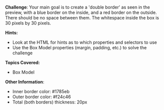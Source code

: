 **Challenge**:
Your main goal is to create a 'double border' as seen in the preview, with a blue border on the inside, and a red border on the outside. There should be no space between them. The whitespace inside the box is 30 pixels by 30 pixels.

**Hints:**
 - Look at the HTML for hints as to which properties and selectors to use
 - Use the Box Model properties (margin, padding, etc.) to solve the challenge

**Topics Covered:**
 - Box Model

**Other Information**:
 - Inner border color: #1785eb
 - Outer border color: #f24c46
 - Total (both borders) thickness: 20px
